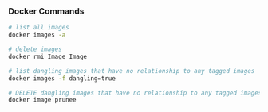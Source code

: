 ### Docker Commands

```bash
# list all images
docker images -a
```
```bash
# delete images
docker rmi Image Image
```
```bash
# list dangling images that have no relationship to any tagged images
docker images -f dangling=true
```
```bash
# DELETE dangling images that have no relationship to any tagged images
docker image prunee
```

